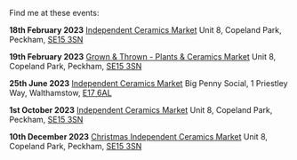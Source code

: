 Find me at these events: 

**18th February 2023**
[Independent Ceramics Market](https://www.facebook.com/events/535028664906858)
Unit 8, Copeland Park, Peckham, [SE15 3SN](https://goo.gl/maps/tEmTvFwMsj6TaF1y5)

**19th February 2023**
[Grown & Thrown - Plants & Ceramics Market](https://www.facebook.com/events/319008952315517)
Unit 8, Copeland Park, Peckham, [SE15 3SN](https://goo.gl/maps/tEmTvFwMsj6TaF1y5)

**25th June 2023**
[Independent Ceramics Market](https://www.facebook.com/events/1478164259268692)
Big Penny Social, 1 Priestley Way, Walthamstow, [E17 6AL](https://goo.gl/maps/HZtRSXbc3DhJmKWn8)

**1st October 2023**
[Independent Ceramics Market](https://www.facebook.com/events/461257675806396)
Unit 8, Copeland Park, Peckham, [SE15 3SN](https://goo.gl/maps/tEmTvFwMsj6TaF1y5)

**10th December 2023**
[Christmas Independent Ceramics Market](https://www.facebook.com/events/1009774049645169)
Unit 8, Copeland Park, Peckham, [SE15 3SN](https://goo.gl/maps/tEmTvFwMsj6TaF1y5)

